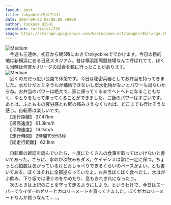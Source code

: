 ```yaml
---
layout: post
title: tokyobikeでおでかけ
date: 2007-09-22 00:00:00 +0900
author: Tsukasa OISHI
permalink: /articles/226
image: https://storage.googleapis.com/kaeruspoon.net/images/48/large.JPG?1300874510
---
```



![Medium](https://storage.googleapis.com/kaeruspoon.net/images/48/medium.JPG?1300874510)  
　今週も三連休。初日から朝5時におきてtokyobikeででかけます。今日の目的地は新横浜にある日産スタジアム。昔は横浜国際競技場なんて呼ばれてて、ぼくも当時は何度かJリーグの試合を観に行ったことがあります。  
 ![Medium](https://storage.googleapis.com/kaeruspoon.net/images/49/medium.JPG?1300874518)  
　近くのだだっ広い公園で休憩です。今日は秘密兵器としてお弁当を持ってきました。水だけだとミネラルが補給できないし炭水化物がないとパワーも出ないからね。お弁当のパワーは絶大で、家に帰ってくるまでヘトヘトになることもなく、ゆとりをもって走ってくることができました。ご飯のパワーはすごいです。あとは、ふとももの疲労感とお尻の痛みさえなくなれば、どこまでも行けそうな感じ。自転車は楽しいです。  
　【走行距離】 37.47km  
　【最高速度】 61.3km/h  
　【平均速度】 16.1km/h  
　【走行時間】 2時間19分53秒  
　【総走行距離】 62.1km  

　自転車の雑誌を読んでいたら、一度にたくさんの食事を取ってはいけないと書いてあった。さらに、水のがぶ飲みもダメ。ケイデンスは常に一定に保つ。ちょっと心拍数はあがっているけどおしゃべりできるくらいのペースがよい、とも書いてある。ぼくはそれに全部逆らっていたよ。お弁当ばくばく食べたし、水はがぶ飲み、下り坂では漕ぐのをやめたり、息もきれぎれになったり。  
　次のときは上記のことを守って走るようにしよう。というわけで、今日はスーパーでウイダーinゼリーとカロリーメートを買ってきました。ぼくがカロリーメートなんか買うなんて……。  

